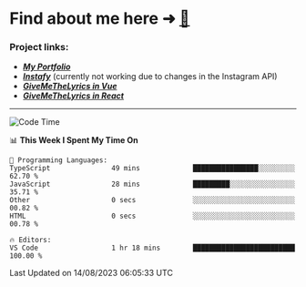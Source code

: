 # Find about me here ➜ [🧑](https://pauabella.dev)

### Project links:
- ***[My Portfolio](https://pauabella.dev)***
- ***[Instafy](https://instafy.me)*** (currently not working due to changes in the Instagram API)
- ***[GiveMeTheLyrics in Vue](https://lyrics.pauabella.dev)***
- ***[GiveMeTheLyrics in React](https://pauabella.dev/GiveMeTheLyrics)***

---
<!--START_SECTION:waka-->
![Code Time](http://img.shields.io/badge/Code%20Time-2%2C359%20hrs%2028%20mins-blue)

📊 **This Week I Spent My Time On** 

```text
💬 Programming Languages: 
TypeScript               49 mins             ████████████████░░░░░░░░░   62.70 % 
JavaScript               28 mins             █████████░░░░░░░░░░░░░░░░   35.71 % 
Other                    0 secs              ░░░░░░░░░░░░░░░░░░░░░░░░░   00.82 % 
HTML                     0 secs              ░░░░░░░░░░░░░░░░░░░░░░░░░   00.78 % 

🔥 Editors: 
VS Code                  1 hr 18 mins        █████████████████████████   100.00 % 
```


 Last Updated on 14/08/2023 06:05:33 UTC
<!--END_SECTION:waka-->
